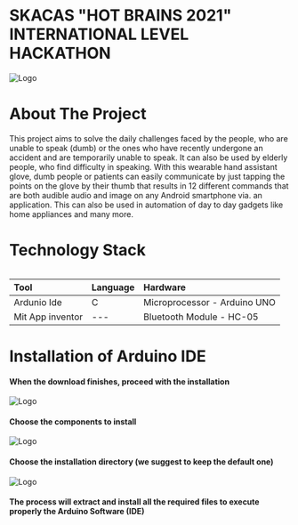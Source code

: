 # SKACAS "HOT BRAINS 2021" INTERNATIONAL LEVEL HACKATHON

![Logo](https://www.spsvithackx.com/static/images/hack.png) 


# About The Project
This project aims to solve the daily challenges faced by the people, who are unable to speak (dumb) or the ones who have recently undergone an accident and are temporarily unable to speak. It can also be used by elderly people, who find difficulty in speaking.
With this wearable hand assistant glove, dumb people or patients can easily communicate by just tapping the points on the glove by their thumb that results in 12 different commands that are both audible audio and image on any Android smartphone via. an application. This can also be used in automation of day to day gadgets like home appliances and many more.

# Technology Stack
```
```

|    Tool   |  Language|  Hardware     |
| :-------- | :------- | :------------------------- |
|Ardunio Ide| C |  Microprocessor - Arduino UNO |
|Mit App inventor|  --- | Bluetooth Module - HC-05             |

# Installation of Arduino IDE

#### When the download finishes, proceed with the installation
![Logo](
https://www.arduino.cc/wiki/static/33f20406f68c5707052471d78a90a5c6/9cb4e/DRV_Capture1.png
)
#### Choose the components to install

![Logo](https://www.arduino.cc/wiki/static/12311f50263afe3f12349d932fdeb3f5/9cb4e/DRV_Capture2.png
)

#### Choose the installation directory (we suggest to keep the default one)

 ![Logo](https://www.arduino.cc/wiki/static/02501558f5cba4564376f0bb8adfcf01/ade6e/DRV_Capture3.png
)
#### The process will extract and install all the required files to execute properly the Arduino Software (IDE)

### 
